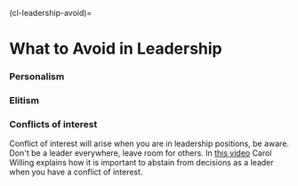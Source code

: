 (cl-leadership-avoid)=
# What to Avoid in Leadership

### Personalism

<!---need to add content--->

### Elitism

<!---need to add content--->

### Conflicts of interest

Conflict of interest will arise when you are in leadership positions, be aware. Don't be a leader everywhere, leave room for others. In [this video](https://www.youtube.com/watch?v=HQjRnWVmL28) Carol Willing explains how it is important to abstain from decisions as a leader when you have a conflict of interest.
